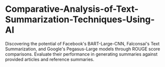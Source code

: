# Comparative-Analysis-of-Text-Summarization-Techniques-Using-AI
Discovering the potential of Facebook's BART-Large-CNN, Falconsai's Text Summarization, and Google's Pegasus-Large models through ROUGE score comparisons. Evaluate their performance in generating summaries against provided articles and reference summaries.
